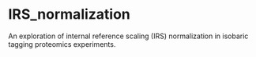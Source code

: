 # IRS_normalization
An exploration of internal reference scaling (IRS) normalization in isobaric tagging proteomics experiments.
